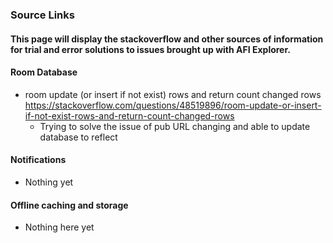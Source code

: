 ### Source Links
#### This page will display the stackoverflow and other sources of information for trial and error solutions to issues brought up with AFI Explorer.

#### Room Database 
- room update (or insert if not exist) rows and return count changed rows
https://stackoverflow.com/questions/48519896/room-update-or-insert-if-not-exist-rows-and-return-count-changed-rows
    - Trying to solve the issue of pub URL changing and able to update database to reflect
   
#### Notifications
- Nothing yet


#### Offline caching and storage
- Nothing here yet
